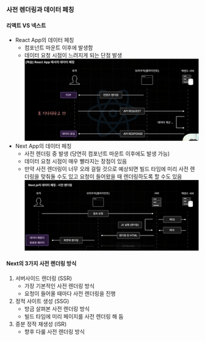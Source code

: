 ### 사전 렌더링과 데이터 페칭

#### 리액트 VS 넥스트

-   React App의 데이터 페칭
    -   컴포넌트 마운트 이후에 발생함
    -   데이터 요청 시점이 느려지게 되는 단점 발생
        ![![alt text](image.png)](<리액트에서 데이터 페칭.png>)
-   Next App의 데이터 페칭
    -   사전 렌더링 중 발생 (당연히 컴포넌트 마운트 이후에도 발생 가능)
    -   데이터 요청 시점이 매우 빨라지는 장점이 있음
    -   만약 사전 렌더링이 너무 오래 걸릴 것으로 예상되면 빌드 타임에 미리 사전 렌더링을 맞춰둘 수도 있고 요청이 들어왔을 때 렌더링하도록 할 수도 있음
        ![![alt text](image.png)](<넥스트에서 데이터 페칭.png>)

#### Next의 3가지 사전 렌더링 방식

1. 서버사이드 렌더링 (SSR)
    - 가장 기본적인 사전 렌더링 방식
    - 요청이 들어올 때마다 사전 렌더링을 진행
2. 정적 사이트 생성 (SSG)
    - 방금 살펴본 사전 렌더링 방식
    - 빌드 타임에 미리 페이지를 사전 렌더링 해 둠
3. 증분 정적 재생성 (ISR)
    - 향후 다룰 사전 렌더링 방식
